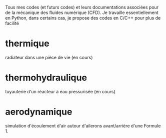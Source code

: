 Tous mes codes (et futurs codes) et leurs documentations associées pour de la mécanique des fluides numérique (CFD).
Je travaille essentiellement en Python, dans certains cas, je propose des codes en C/C++ pour plus de facilité

# thermique
radiateur dans une pièce de vie (en cours)
# thermohydraulique 
tuyauterie d'un réacteur à eau pressurisée (en cours)
# aerodynamique
simulation d'écoulement d'air autour d'ailerons avant/arrière d'une Formule 1.

